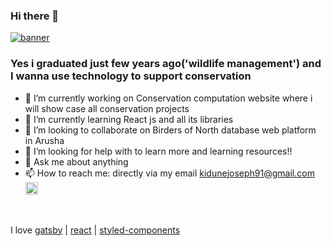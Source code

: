### Hi there 👋

<p>
  <a href="http://kidunejoseph.hesimax.com/kidunejoseph/" rel="follow">
    <img src="https://i.postimg.cc/kG1Tj2X7/banner2.png" alt="banner" style="max-width:100%;">
  </a>
  </p>

<h3> Yes i graduated just few years ago('wildlife management') and I wanna use technology to support conservation </h3>

- 🔭 I’m currently working on Conservation computation website where i will show case all conservation projects
- 🌱 I’m currently learning React js and all its libraries
- 👯 I’m looking to collaborate on Birders of North database web platform in Arusha
- 🤔 I’m looking for help with to learn more and learning resources!!
- 💬 Ask me about anything
- 📫 How to reach me: directly via my email kidunejoseph91@gmail.com
<g-emoji class="g-emoji" alias="brain" fallback-src="https://github.githubassets.com/images/icons/emoji/unicode/1f9e0.png"><img class="emoji" alt="brain" height="20" width="20" src="https://github.githubassets.com/images/icons/emoji/unicode/1f9e0.png"></g-emoji>
<br>
<p> I love <a href="https://gatsbyjs.org" rel="nofollow">gatsby</a> | <a href="http://reactjs.org" rel="nofollow">react</a> | <a href="https://styled-components.com" rel="nofollow">styled-components</a> </p>

